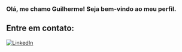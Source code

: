 ### Olá, me chamo Guilherme! Seja bem-vindo ao meu perfil.

## Entre em contato:

[![LinkedIn](https://img.shields.io/badge/LinkedIn-0077B5?style=for-the-badge&logo=linkedin&logoColor=white)](www.linkedin.com/in/GuilhermeDeSouzaPinto)
